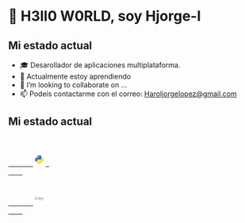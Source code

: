 # 👋 H3ll0 W0RLD, soy Hjorge-l

## Mi estado actual


- 🎓 Desarollador de aplicaciones multiplataforma.
- 🌱 Actualmente estoy aprendiendo 
- 💞️ I’m looking to collaborate on ...
- 📫 Podeís contactarme con el correo: Haroljorgelopez@gmail.com

## Mi estado actual
<p>
  <code>
    <a target="_blank" rel="noopener noreferrer" href="https://raw.githubusercontent.com/github/explore/80688e429a7d4ef2fca1e82350fe8e3517d3494d/topics/python/python.png" >
       <img src="https://raw.githubusercontent.com/github/explore/80688e429a7d4ef2fca1e82350fe8e3517d3494d/topics/python/python.png" style="max-width:100%;" height="25"> 
    </a>
  </code>
  <code>
    <a target="_blank" rel="noopener noreferrer" href="https://raw.githubusercontent.com/github/explore/80688e429a7d4ef2fca1e82350fe8e3517d3494d/topics/java/java.png" >
       <img src="https://raw.githubusercontent.com/github/explore/80688e429a7d4ef2fca1e82350fe8e3517d3494d/topics/java/java.png" style="max-width:100%;" height="25">
    </a>
  </code>
 </p>
<!---
Hjorge-l/Hjorge-l is a ✨ special ✨ repository because its `README.md` (this file) appears on your GitHub profile.
You can click the Preview link to take a look at your changes.
--->
